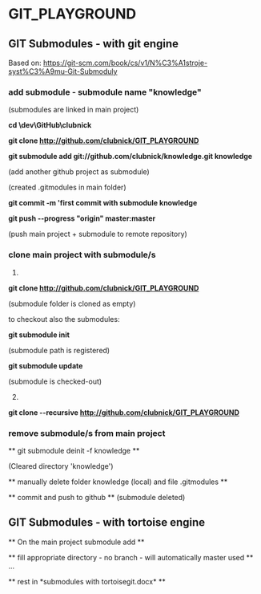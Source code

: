 # GIT_PLAYGROUND

## GIT Submodules - with git engine
Based on: https://git-scm.com/book/cs/v1/N%C3%A1stroje-syst%C3%A9mu-Git-Submoduly

### add submodule  - submodule name "knowledge"
(submodules are linked in main project)
 
**cd \dev\GitHub\clubnick**
 
**git clone http://github.com/clubnick/GIT_PLAYGROUND**
 
**git submodule add git://github.com/clubnick/knowledge.git knowledge**
 
(add another github project as submodule)
 
(created .gitmodules in main folder)
 
**git commit -m 'first commit with submodule knowledge**
 
**git push --progress "origin" master:master**
 
(push main project + submodule to remote repository)
 

### clone main project with submodule/s
 
1.
**git clone http://github.com/clubnick/GIT_PLAYGROUND**
 
(submodule folder is cloned as empty)
  
to checkout also the submodules:
 
**git submodule init**
 
(submodule path is registered)
  
**git submodule update**
 
(submodule is checked-out)
 
 2.
 **git clone --recursive http://github.com/clubnick/GIT_PLAYGROUND**
  
  
### remove submodule/s from main project
  
** git submodule deinit -f knowledge **
  
(Cleared directory 'knowledge')

** manually delete folder knowledge (local) and file .gitmodules **

** commit and push to github **
(submodule deleted)
 
 
 ## GIT Submodules - with tortoise engine
 
 ** On the main project submodule add **
 
 ** fill appropriate directory - no branch - will automatically master used **
 ...
 
 ** rest in \*submodules with tortoisegit.docx\* **
